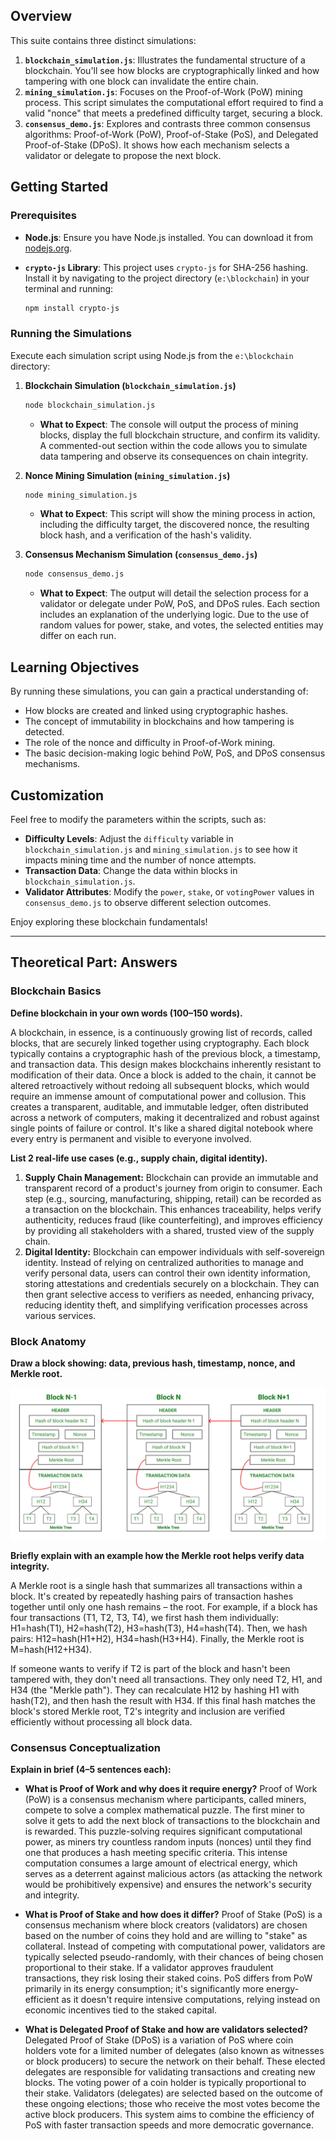 
## Overview

This suite contains three distinct simulations:

1.  **`blockchain_simulation.js`**: Illustrates the fundamental structure of a blockchain. You'll see how blocks are cryptographically linked and how tampering with one block can invalidate the entire chain.
2.  **`mining_simulation.js`**: Focuses on the Proof-of-Work (PoW) mining process. This script simulates the computational effort required to find a valid "nonce" that meets a predefined difficulty target, securing a block.
3.  **`consensus_demo.js`**: Explores and contrasts three common consensus algorithms: Proof-of-Work (PoW), Proof-of-Stake (PoS), and Delegated Proof-of-Stake (DPoS). It shows how each mechanism selects a validator or delegate to propose the next block.

## Getting Started

### Prerequisites

*   **Node.js**: Ensure you have Node.js installed. You can download it from [nodejs.org](https://nodejs.org/).
*   **`crypto-js` Library**: This project uses `crypto-js` for SHA-256 hashing. Install it by navigating to the project directory (`e:\blockchain`) in your terminal and running:

    ```bash
    npm install crypto-js
    ```

### Running the Simulations

Execute each simulation script using Node.js from the `e:\blockchain` directory:

1.  **Blockchain Simulation (`blockchain_simulation.js`)**

    ```bash
    node blockchain_simulation.js
    ```

    *   **What to Expect**: The console will output the process of mining blocks, display the full blockchain structure, and confirm its validity. A commented-out section within the code allows you to simulate data tampering and observe its consequences on chain integrity.

2.  **Nonce Mining Simulation (`mining_simulation.js`)**

    ```bash
    node mining_simulation.js
    ```

    *   **What to Expect**: This script will show the mining process in action, including the difficulty target, the discovered nonce, the resulting block hash, and a verification of the hash's validity.

3.  **Consensus Mechanism Simulation (`consensus_demo.js`)**

    ```bash
    node consensus_demo.js
    ```

    *   **What to Expect**: The output will detail the selection process for a validator or delegate under PoW, PoS, and DPoS rules. Each section includes an explanation of the underlying logic. Due to the use of random values for power, stake, and votes, the selected entities may differ on each run.

## Learning Objectives

By running these simulations, you can gain a practical understanding of:

*   How blocks are created and linked using cryptographic hashes.
*   The concept of immutability in blockchains and how tampering is detected.
*   The role of the nonce and difficulty in Proof-of-Work mining.
*   The basic decision-making logic behind PoW, PoS, and DPoS consensus mechanisms.

## Customization

Feel free to modify the parameters within the scripts, such as:

*   **Difficulty Levels**: Adjust the `difficulty` variable in `blockchain_simulation.js` and `mining_simulation.js` to see how it impacts mining time and the number of nonce attempts.
*   **Transaction Data**: Change the data within blocks in `blockchain_simulation.js`.
*   **Validator Attributes**: Modify the `power`, `stake`, or `votingPower` values in `consensus_demo.js` to observe different selection outcomes.

Enjoy exploring these blockchain fundamentals!

---

## Theoretical Part: Answers

### Blockchain Basics

**Define blockchain in your own words (100–150 words).**

A blockchain, in essence, is a continuously growing list of records, called blocks, that are securely linked together using cryptography. Each block typically contains a cryptographic hash of the previous block, a timestamp, and transaction data. This design makes blockchains inherently resistant to modification of their data. Once a block is added to the chain, it cannot be altered retroactively without redoing all subsequent blocks, which would require an immense amount of computational power and collusion. This creates a transparent, auditable, and immutable ledger, often distributed across a network of computers, making it decentralized and robust against single points of failure or control. It's like a shared digital notebook where every entry is permanent and visible to everyone involved.

**List 2 real-life use cases (e.g., supply chain, digital identity).**

1.  **Supply Chain Management:** Blockchain can provide an immutable and transparent record of a product's journey from origin to consumer. Each step (e.g., sourcing, manufacturing, shipping, retail) can be recorded as a transaction on the blockchain. This enhances traceability, helps verify authenticity, reduces fraud (like counterfeiting), and improves efficiency by providing all stakeholders with a shared, trusted view of the supply chain.
2.  **Digital Identity:** Blockchain can empower individuals with self-sovereign identity. Instead of relying on centralized authorities to manage and verify personal data, users can control their own identity information, storing attestations and credentials securely on a blockchain. They can then grant selective access to verifiers as needed, enhancing privacy, reducing identity theft, and simplifying verification processes across various services.

### Block Anatomy

**Draw a block showing: data, previous hash, timestamp, nonce, and Merkle root.**

![Blockchain Structure](q2.png)

**Briefly explain with an example how the Merkle root helps verify data integrity.**

A Merkle root is a single hash that summarizes all transactions within a block. It's created by repeatedly hashing pairs of transaction hashes together until only one hash remains – the root. For example, if a block has four transactions (T1, T2, T3, T4), we first hash them individually: H1=hash(T1), H2=hash(T2), H3=hash(T3), H4=hash(T4). Then, we hash pairs: H12=hash(H1+H2), H34=hash(H3+H4). Finally, the Merkle root is M=hash(H12+H34).

If someone wants to verify if T2 is part of the block and hasn't been tampered with, they don't need all transactions. They only need T2, H1, and H34 (the "Merkle path"). They can recalculate H12 by hashing H1 with hash(T2), and then hash the result with H34. If this final hash matches the block's stored Merkle root, T2's integrity and inclusion are verified efficiently without processing all block data.

### Consensus Conceptualization

**Explain in brief (4–5 sentences each):**

*   **What is Proof of Work and why does it require energy?**
    Proof of Work (PoW) is a consensus mechanism where participants, called miners, compete to solve a complex mathematical puzzle. The first miner to solve it gets to add the next block of transactions to the blockchain and is rewarded. This puzzle-solving requires significant computational power, as miners try countless random inputs (nonces) until they find one that produces a hash meeting specific criteria. This intense computation consumes a large amount of electrical energy, which serves as a deterrent against malicious actors (as attacking the network would be prohibitively expensive) and ensures the network's security and integrity.

*   **What is Proof of Stake and how does it differ?**
    Proof of Stake (PoS) is a consensus mechanism where block creators (validators) are chosen based on the number of coins they hold and are willing to "stake" as collateral. Instead of competing with computational power, validators are typically selected pseudo-randomly, with their chances of being chosen proportional to their stake. If a validator approves fraudulent transactions, they risk losing their staked coins. PoS differs from PoW primarily in its energy consumption; it's significantly more energy-efficient as it doesn't require intensive computations, relying instead on economic incentives tied to the staked capital.

*   **What is Delegated Proof of Stake and how are validators selected?**
    Delegated Proof of Stake (DPoS) is a variation of PoS where coin holders vote for a limited number of delegates (also known as witnesses or block producers) to secure the network on their behalf. These elected delegates are responsible for validating transactions and creating new blocks. The voting power of a coin holder is typically proportional to their stake. Validators (delegates) are selected based on the outcome of these ongoing elections; those who receive the most votes become the active block producers. This system aims to combine the efficiency of PoS with faster transaction speeds and more democratic governance.